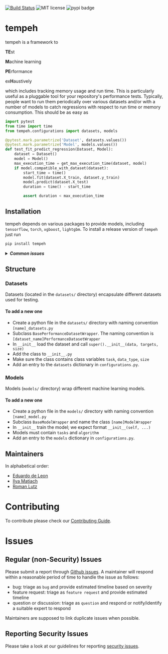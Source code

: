 [![Build Status](https://img.shields.io/azure-devops/build/responsibleai/tempeh/19/master?failed_label=bad&passed_label=good&label=GatedCheckin%3ADev)](https://dev.azure.com/responsibleai/tempeh/_build/latest?definitionId=19&branchName=master) ![MIT license](https://img.shields.io/badge/License-MIT-blue.svg) ![pypi badge](https://img.shields.io/badge/pypi-0.1.0-blue)


# tempeh

tempeh is a framework to

**TE**st

**M**achine learning

**PE**rformance

ex**H**austively

which includes tracking memory usage and run time. This is particularly useful as a pluggable tool for your repository's performance tests. Typically, people want to run them periodically over various datasets and/or with a number of models to catch regressions with respect to run time or memory consumption. This should be as easy as

```python
import pytest
from time import time
from tempeh.configurations import datasets, models

@pytest.mark.parametrize('Dataset', datasets.values())
@pytest.mark.parametrize('Model', models.values())
def test_fit_predict_regression(Dataset, Model):
    dataset = Dataset()
    model = Model()
    max_execution_time = get_max_execution_time(dataset, model)
    if model.compatible_with_dataset(dataset):
        start_time = time()
        model.fit(dataset.X_train, dataset.y_train)
        model.predict(dataset.X_test)
        duration = time() - start_time

        assert duration < max_execution_time
```

## Installation

tempeh depends on various packages to provide models, including `tensorflow`, `torch`, `xgboost`, `lightgbm`. To install a release version of `tempeh` just run

```python
pip install tempeh
```

<details>
<summary>
<strong>
<em>
Common issues
</em>
</strong>
</summary>

- If you're using a 32-bit Python version you might need to switch to a 64-bit Python version first to successfully install tensorflow.
- If the installation of `torch` fails try using the recommendation from the [pytorch website](https://pytorch.org/get-started/locally/) for stable versions without CUDA for your python version on your operating system.

</details>

## Structure

### Datasets

Datasets (located in the `datasets/` directory) encapsulate different datasets used for testing.

#### To add a new one

+ Create a python file in the `datasets/` directory with naming convention `[name]_datasets.py`
+ Subclass `BasePerformanceDatasetWrapper`. The naming convention is `[dataset_name]PerformanceDatasetWrapper`
+ In `__init__` load the dataset and call `super().__init__(data, targets, size)`
+ Add the class to `__init__.py`
+ Make sure the class contains class variables `task`, `data_type`, `size`
+ Add an entry to the `datasets` dictionary in `configurations.py`.

### Models

Models (`models/` directory) wrap different machine learning models.

#### To add a new one

+ Create a python file in the `models/` directory with naming convention `[name]_model.py`
+ Subclass `BaseModelWrapper` and name the class `[name]ModelWrapper`
+ In `__init__` train the model; we expect format `__init__(self, ...)`
+ Models must contain `tasks` and `algorithm`
+ Add an entry to the `models` dictionary in `configurations.py`.


## Maintainers

In alphabetical order:

- [Eduardo de Leon](https://github.com/eedeleon)
- [Ilya Matiach](https://github.com/imatiach-msft)
- [Roman Lutz](https://github.com/romanlutz)


# Contributing

To contribute please check our [Contributing Guide](CONTRIBUTING.md).

# Issues

## Regular (non-Security) Issues
Please submit a report through [Github issues](https://github.com/microsoft/tempeh/issues). A maintainer will respond within a reasonable period of time to handle the issue as follows:
- bug: triage as `bug` and provide estimated timeline based on severity
- feature request: triage as `feature request` and provide estimated timeline
- question or discussion: triage as `question` and respond or notify/identify a suitable expert to respond

Maintainers are supposed to link duplicate issues when possible.


## Reporting Security Issues

Please take a look at our guidelines for reporting [security issues](SECURITY.md).
